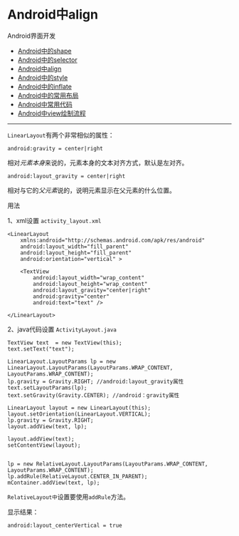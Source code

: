 Android中align
==================================================


Android界面开发

- [Android中的shape](https://github.com/addcn/ideas/blob/master/android/notes/android-base-shape.md)
- [Android中的selector](https://github.com/addcn/ideas/blob/master/android/notes/android-base-selector.md)
- [Android中align](https://github.com/addcn/ideas/blob/master/android/notes/android-base-align.md)
- [Android中的style](https://github.com/addcn/ideas/blob/master/android/notes/android-base-style.md)
- [Android中的inflate](https://github.com/addcn/ideas/blob/master/android/notes/android-base-inflate.md)
- [Android中的常用布局](https://github.com/addcn/ideas/blob/master/android/notes/android-base-layout.md)
- [Android中常用代码](https://github.com/addcn/ideas/blob/master/android/notes/android-base-code.md)
- [Android中view绘制流程](https://github.com/addcn/ideas/blob/master/android/notes/android-base-view.md)

----------


`LinearLayout`有两个非常相似的属性：


`android:gravity = center|right`

相对*元素本身*来说的，元素本身的文本对齐方式，默认是左对齐。


`android:layout_gravity = center|right`

相对与它的*父元素*说的，说明元素显示在父元素的什么位置。


用法

1、xml设置 `activity_layout.xml`



	<LinearLayout
        xmlns:android="http://schemas.android.com/apk/res/android"
        android:layout_width="fill_parent"
        android:layout_height="fill_parent"
        android:orientation="vertical" >

        <TextView
            android:layout_width="wrap_content"
            android:layout_height="wrap_content"
            android:layout_gravity="center|right"
            android:gravity="center"
            android:text="text" />

    </LinearLayout>

2、java代码设置 `ActivityLayout.java`


    TextView text  = new TextView(this);
    text.setText("text");

    LinearLayout.LayoutParams lp = new LinearLayout.LayoutParams(LayoutParams.WRAP_CONTENT, LayoutParams.WRAP_CONTENT);
    lp.gravity = Gravity.RIGHT; //android:layout_gravity属性
    text.setLayoutParams(lp);
    text.setGravity(Gravity.CENTER); //android：gravity属性
        
    LinearLayout layout = new LinearLayout(this);
    layout.setOrientation(LinearLayout.VERTICAL);
    lp.gravity = Gravity.RIGHT;  
    layout.addView(text, lp);
    
    layout.addView(text);
    setContentView(layout);


    lp = new RelativeLayout.LayoutParams(LayoutParams.WRAP_CONTENT, LayoutParams.WRAP_CONTENT);
    lp.addRule(RelativeLayout.CENTER_IN_PARENT);
    mContainer.addView(text, lp);

`RelativeLayout中`设置要使用`addRule`方法。



显示结果：





`android:layout_centerVertical = true`



